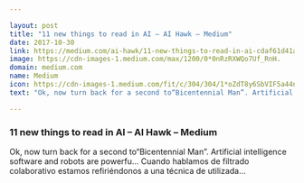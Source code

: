 ```yaml
---

layout: post
title: "11 new things to read in AI – AI Hawk – Medium"
date: 2017-10-30
link: https://medium.com/ai-hawk/11-new-things-to-read-in-ai-cdaf61d41acd?source=rss------machine_learning-5
image: https://cdn-images-1.medium.com/max/1200/0*0nRzRXWQo7Uf_RnH.
domain: medium.com
name: Medium
icon: https://cdn-images-1.medium.com/fit/c/304/304/1*oZdT8y6SbVIF5a44nk80UQ.jpeg
text: "Ok, now turn back for a second to“Bicentennial Man”. Artificial intelligence software and robots are powerfu… Cuando hablamos de filtrado colaborativo estamos refiriéndonos a una técnica de utilizada…"

---
```


### 11 new things to read in AI – AI Hawk – Medium

Ok, now turn back for a second to“Bicentennial Man”. Artificial intelligence software and robots are powerfu… Cuando hablamos de filtrado colaborativo estamos refiriéndonos a una técnica de utilizada…